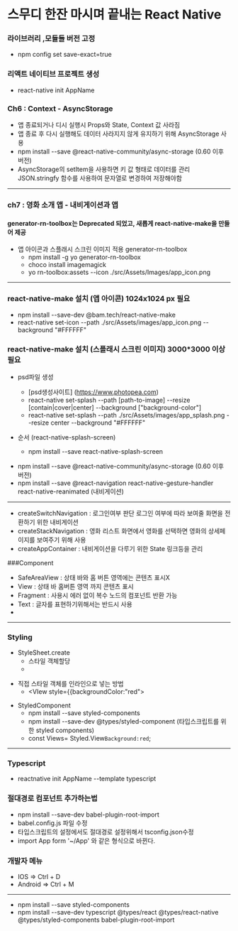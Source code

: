 # 스무디 한잔 마시며 끝내는 React Native

### 라이브러리 ,모듈들 버전 고정
- npm config set save-exact=true

### 리액트 네이티브 프로젝트 생성
- react-native init AppName

### Ch6 : Context - AsyncStorage
- 앱 종료되거나 디시 실행시 Props와 State, Context 값 사라짐
- 앱 종료 후 다시 실행해도 데이터 사라지지 않게 유지하기 위해 AsyncStorage 사용
- npm install --save @react-native-community/async-storage  (0.60 이후 버전)
- AsyncStorage의 setItem을 사용하면 키 값 형태로 데이터를 관리 JSON.stringfy 함수를 사용하여 문자열로 변경하여 저장해야함

<hr/>


### ch7 : 영화 소개 앱 - 내비게이션과 앱
#### generator-rn-toolbox는 Deprecated 되었고, 새롭게 react-native-make을 만들어 제공
* 앱 아이콘과 스플래시 스크린 이미지 적용 generator-rn-toolbox
  * npm install -g yo generator-rn-toolbox
  * choco install imagemagick
  * yo rn-toolbox:assets --icon ./src/Assets/Images/app_icon.png

<hr/>

###  react-native-make 설치  (앱 아이콘) 1024x1024 px 필요
  * npm install --save-dev @bam.tech/react-native-make
  * react-native set-icon --path ./src/Assets/images/app_icon.png --background "#FFFFFF"

###  react-native-make 설치  (스플래시 스크린 이미지) 3000*3000 이상 필요
* psd파일 생성
  * [psd생성사이트] (https://www.photopea.com)
  * react-native set-splash --path [path-to-image] --resize [contain|cover|center] --background ["background-color"]
  * react-native set-splash --path ./src/Assets/images/app_splash.png --resize center --background "#FFFFFF"
  
* 순서 (react-native-splash-screen)
  * npm install --save react-native-splash-screen

- npm install --save @react-native-community/async-storage  (0.60 이후 버전)
- npm install --save @react-navigation react-native-gesture-handler react-native-reanimated (내비게이션)

<hr/>

- createSwitchNavigation : 로그인여부 판단 로그인 여부에 따라 보여줄 화면을 전환하기 위한 내비게이션
- createStackNavigation : 영화 리스트 화면에서 영화를 선택하면 영화의 상세페이지를 보여주기 위해 사용
- createAppContainer : 내비게이션을 다루기 위한 State 링크등을 관리

###Component

- SafeAreaView : 상태 바와 홈 버튼 영역에는 콘텐츠 표시X
- View : 상태 바 홈버튼 영역 까지 콘텐츠 표시
- Fragment : 사용시 에러 없이 복수 노드의 컴포넌트 반환 가능
- Text : 글자를 표현하기위해서는 반드시 사용
- 
<hr/>

### Styling
* StyleSheet.create
  * 스타일 객체할당
  * <View style={style.container}>
 
+ 직접 스타일 객체를 인라인으로 넣는 방법
  + <VIew style={{backgroundColor:"red">

* StyledComponent
  * npm install --save styled-components
  * npm install --save-dev @types/styled-component (타입스크립트를 위한 styled components)
  * const Views= Styled.View`Background:red`;
  
<hr/>

### Typescript
- reactnative init AppName --template typescript
  
### 절대경로 컴포넌트 추가하는법
- npm install --save-dev babel-plugin-root-import
- babel.config.js 파일 수정
- 타입스크립트의 설정에서도 절대경로 설정위해서 tsconfig.json수정
- import App form '~/App' 와 같은 형식으로 바뀐다.

### 개발자 메뉴
- IOS => Ctrl + D
- Android => Ctrl + M

<hr/>

- npm install --save styled-components
- npm install --save-dev typescript @types/react @types/react-native @types/styled-components babel-plugin-root-import
